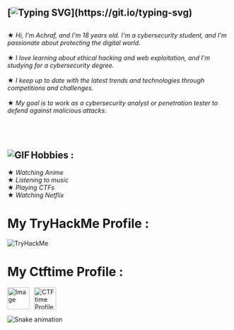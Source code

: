 

## </br>[![Typing SVG](https://readme-typing-svg.demolab.com?font=Fira+Code&size=35&pause=1000&color=9e4c98&width=435&lines=HELLO+WORLD!)](https://git.io/typing-svg)

##                    
★ *Hi, I'm Achraf, and I'm 18 years old. I'm a cybersecurity student, and I'm passionate about protecting the digital world.*</br></br>
★ *I love learning about ethical hacking and web exploitation, and I'm studying for a cybersecurity degree.*</br></br>
★ *I keep up to date with the latest trends and technologies through competitions and challenges.*</br></br>
★ *My goal is to work as a cybersecurity analyst or penetration tester to defend against malicious attacks.*</br></br>
</br></br>


## Hobbies : <img alt="GIF" align="left" src="https://i.pinimg.com/originals/06/60/ef/0660efe82fa3da42ed56eef013171835.gif">


   ★ *Watching Anime* </br>
   ★ *Listening to music* </br>
   ★ *Playing CTFs* </br>
   ★ *Watching Netflix* </br>

# My TryHackMe Profile :
 <img src="https://tryhackme-badges.s3.amazonaws.com/achux21.png" alt="TryHackMe">

# My Ctftime Profile :
<div style="display: flex;">
    <img src="https://ctftime.org/media/cache/20/75/2075845dfe6699fbfc93a50709ee9290.jpg" alt="Image" width="50" height="50" style="float: left; margin-right: 10px;">
    <a href="https://ctftime.org/user/150843"><img src="https://ctftime.org/static/images/ct/logo.svg" alt="CTFtime Profile" width="50" height="50" style="float: right;"></a>
</div>


![Snake animation](https://github.com/thepiyushmalhotra/thepiyushmalhotra/blob/output/github-contribution-grid-snake.svg)

